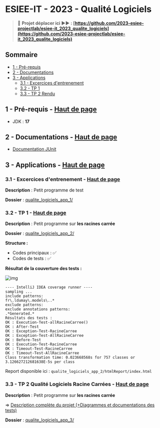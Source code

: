 # ESIEE-IT - 2023 - Qualité Logiciels <a name="top"></a>

> 🚨 **Projet déplacer ici ▶▶ : [https://github.com/2023-esiee-projectlab/esiee-it_2023_qualite_logiciels](https://github.com/2023-esiee-projectlab/esiee-it_2023_qualite_logiciels)**

## Sommaire

- [1 - Pré-requis](#1)
- [2 - Documentations](#2)
- [3 - Applications](#3)
	- [3.1 - Excercices d'entrenement](#3_1)
	- [3.2 - TP 1](#3_2)
	- [3.3 - TP 2 Rendu](#3_3)

## 1 - Pré-requis - [Haut de page](#top) <a name="1"></a>

- JDK : **17**

## 2 - Documentations - [Haut de page](#top) <a name="2"></a>

- [Documentation JUnit](Doc_JUnit.md)

## 3 - Applications - [Haut de page](#top) <a name="3"></a>

### 3.1 - Excercices d'entrenement - [Haut de page](#top) <a name="3_1"></a>

**Description** : Petit programme de test

**Dossier** : [qualite_logiciels_app_1/](/qualite_logiciels_app_1/)

### 3.2 - TP 1  - [Haut de page](#top) <a name="3_2"></a>

**Description** : Petit programme sur **les racines carrée**

**Dossier** : [qualite_logiciels_app_2/](/qualite_logiciels_app_2/)

**Structure :**

- Codes principaux : ✅
- Codes de tests : ✅

**Résultat de la couverture des tests :**

![img](_img/coverage_tp1.png)

```
---- IntelliJ IDEA coverage runner ---- 
sampling ...
include patterns:
fr\.ldumay\.models\..*
exclude patterns:
exclude annotations patterns:
.*Generated.*
Résultats des tests :
OK : Execution-Test-allRacineCarree()
OK : After-Test
OK : Exception-Test-RacineCarree
OK : Exception-Test-AllRacineCarree
OK : Before-Test
OK : Execution-Test-RacineCarree
OK : Timeout-Test-RacineCarree
OK : Timeout-Test-AllRacineCarree
Class transformation time: 0.023668568s for 757 classes or 3.126627212681638E-5s per class
```

Report disponible ici : `qualite_logiciels_app_2/htmlReport/index.html`

### 3.3 - TP 2 Qualité Logiciels Racine Carrées - [Haut de page](#top) <a name="3_3"></a>

**Description** : Petit programme sur **les racines carrée**

=> [Description complète du projet (+Diagrammes et documentations des tests)](README_TP_RENDU.md)

**Dossier** : [qualite_logiciels_app_3/](/qualite_logiciels_app_3/)
